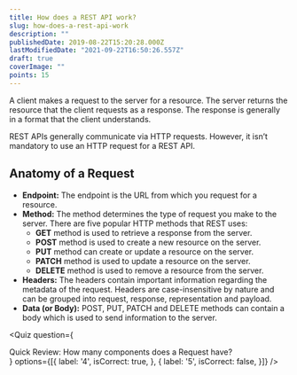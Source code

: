 ```yaml
---
title: How does a REST API work?
slug: how-does-a-rest-api-work
description: ""
publishedDate: 2019-08-22T15:20:28.000Z
lastModifiedDate: "2021-09-22T16:50:26.557Z"
draft: true
coverImage: ""
points: 15
---
```


A client makes a request to the server for a resource. The server returns the resource that the client requests as a response. The response is generally in a format that the client understands.

REST APIs generally communicate via HTTP requests. However, it isn’t mandatory to use an HTTP request for a REST API.

## Anatomy of a Request

- **Endpoint:** The endpoint is the URL from which you request for a resource.
- **Method:** The method determines the type of request you make to the server. There are five popular HTTP methods that REST uses:
  - **GET** method is used to retrieve a response from the server.
  - **POST** method is used to create a new resource on the server.
  - **PUT** method can create or update a resource on the server.
  - **PATCH** method is used to update a resource on the server.
  - **DELETE** method is used to remove a resource from the server.
- **Headers:** The headers contain important information regarding the metadata of the request. Headers are case-insensitive by nature and can be grouped into request, response, representation and payload.
- **Data (or Body):** POST, PUT, PATCH and DELETE methods can contain a body which is used to send information to the server.

<Quiz
  question={
    <div><span tw="font-semibold">Quick Review:</span> How many components does a Request have?</div>
  }
  options={[{
    label: '4',
    isCorrect: true,
  }, {
    label: '5',
    isCorrect: false,
  }]}
/>
